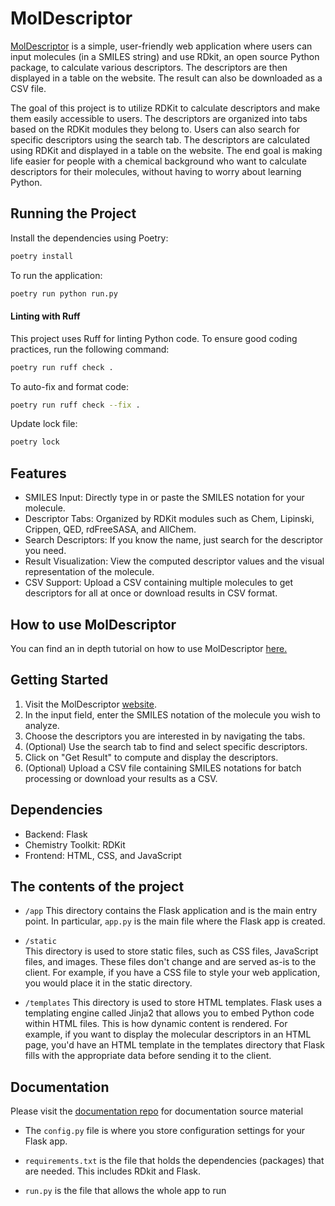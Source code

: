 # MolDescriptor

[MolDescriptor](https://moldescriptor.com/) is a simple, user-friendly web application where users can input molecules (in a SMILES string) and use RDkit, an open source Python package, to calculate various descriptors. The descriptors are then displayed in a table on the website. The result can also be downloaded as a CSV file.

The goal of this project is to utilize RDKit to calculate descriptors and make them easily accessible to users. The descriptors are organized into tabs based on the RDKit modules they belong to. Users can also search for specific descriptors using the search tab. The descriptors are calculated using RDKit and displayed in a table on the website. The end goal is making life easier for people with a chemical background who want to calculate descriptors for their molecules, without having to worry about learning Python. 



## Running the Project
Install the dependencies using Poetry:

```bash
poetry install
```
To run the application:
```bash
poetry run python run.py
```

#### Linting with Ruff
This project uses Ruff for linting Python code. To ensure good coding practices, run the following command:

```bash
poetry run ruff check .
```

To auto-fix and format code:
```bash
poetry run ruff check --fix .
```

Update lock file:
```bash
poetry lock
```


## Features

- SMILES Input: Directly type in or paste the SMILES notation for your molecule.
- Descriptor Tabs: Organized by RDKit modules such as Chem, Lipinski, Crippen, QED, rdFreeSASA, and AllChem.
- Search Descriptors: If you know the name, just search for the descriptor you need.
- Result Visualization: View the computed descriptor values and the visual representation of the molecule.
- CSV Support: Upload a CSV containing multiple molecules to get descriptors for all at once or download results in CSV format.

## How to use MolDescriptor
You can find an in depth tutorial on how to use MolDescriptor [here.](https://moldescriptor.github.io/moldescriptor-docs/)

## Getting Started
1. Visit the MolDescriptor [website](https://moldescriptor.com/).
2. In the input field, enter the SMILES notation of the molecule you wish to analyze.
3. Choose the descriptors you are interested in by navigating the tabs.
4. (Optional) Use the search tab to find and select specific descriptors.
5. Click on "Get Result" to compute and display the descriptors.
6. (Optional) Upload a CSV file containing SMILES notations for batch processing or download your results as a CSV.

## Dependencies
- Backend: Flask
- Chemistry Toolkit: RDKit
- Frontend: HTML, CSS, and JavaScript

## The contents of the project

- ```/app```
This directory contains the Flask application and is the main entry point. In particular, ```app.py``` is the main file where the Flask app is created.

- ```/static```  
This directory is used to store static files, such as CSS files, JavaScript files, and images. These files don't change and are served as-is to the client.
For example, if you have a CSS file to style your web application, you would place it in the static directory.


- ```/templates```
This directory is used to store HTML templates. Flask uses a templating engine called Jinja2 that allows you to embed Python code within HTML files. This is how dynamic content is rendered.
For example, if you want to display the molecular descriptors in an HTML page, you'd have an HTML template in the templates directory that Flask fills with the appropriate data before sending it to the client.

## Documentation

Please visit the [documentation repo](https://github.com/moldescriptor/moldescriptor-docs) for documentation source material

- The ```config.py``` file is where you store configuration settings for your Flask app.

- ```requirements.txt``` is the file that holds the dependencies (packages) that are needed. This includes RDkit and Flask.

- ```run.py``` is the file that allows the whole app to run
